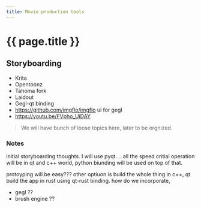```yaml
---
title: Movie production tools
---
```


# {{ page.title }}
## Storyboarding

* Krita
* Opentoonz
* Tahoma fork
* Laidout
* Gegl-qt binding
* <https://github.com/imgflo/imgflo> ui for gegl
* <https://youtu.be/FVpho_UiDAY>

> We will have bunch of loose topics here, later to be orgnized.

### Notes
initial storyboarding thoughts. I will use pyqt.... all the speed critial operation will be in qt and c++ world, python biunding will be used on top of that.

protoyping will be easy???
other optiuon is build the whole thing in c++, qt
build the app in rust using qt-rust binding.
how do we incorporate,
- gegl ?? 
- brush engine ??